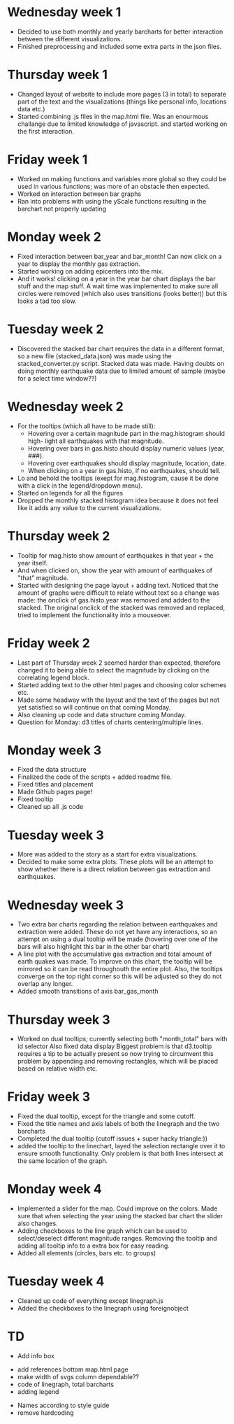 # Wednesday week 1
- Decided to use both monthly and yearly barcharts for better interaction
  between the different visualizations.
- Finished preprocessing and included some extra parts in the json files.
# Thursday week 1
- Changed layout of website to include more pages (3 in total) to separate
  part of the text and the visualizations (things like personal info, locations
    data etc.)
- Started combining .js files in the map.html file. Was an enourmous challange due
  to limited knowledge of javascript. and started working on
  the first interaction.
# Friday week 1
- Worked on making functions and variables more global so they could be used in
  various functions; was more of an obstacle then expected.
- Worked on interaction between bar graphs
- Ran into problems with using the yScale functions resulting in the barchart not
  properly updating
# Monday week 2
- Fixed interaction between bar_year and bar_month! Can now click on a year to display
  the monthly gas extraction.
- Started working on adding epicenters into the mix.
- And it works! clicking on a year in the year bar chart displays the bar stuff
  and the map stuff. A wait time was implemented to make sure all circles were
  removed (which also uses transitions (looks better)) but this looks a tad
  too slow.
# Tuesday week 2
- Discovered the stacked bar chart requires the data in a different format,
  so a new file (stacked_data.json) was made using the stacked_converter.py
  script. Stacked data was made. Having doubts on doing monthly earthquake data
  due to limited amount of sample (maybe for a select time window??)
# Wednesday week 2
- For the tooltips (which all have to be made still):
  - Hovering over a certain magnitude part in the mag.histogram should high-
    light all earthquakes with that magnitude.
  - Hovering over bars in gas.histo should display numeric values (year, ###).
  - Hovering over earthquakes should display magnitude, location, date.
  - When clicking on a year in gas.histo, if no earthquakes, should tell.
- Lo and behold the tooltips (exept for mag.histogram, cause it be done with
  a click in the legend/dropdown menu).
- Started on legends for all the figures
- Dropped the monthly stacked histogram idea because it does not feel like
  it adds any value to the current visualizations.
# Thursday week 2
- Tooltip for mag.histo show amount of earthquakes in that year + the year itself.
- And when clicked on, show the year with amount of earthquakes of "that"
  magnitude.
- Started with designing the page layout + adding text. Noticed that the amount
  of graphs were difficult to relate without text so a change was made:
  the onclick of gas.histo.year was removed and added to the stacked. The
  original onclick of the stacked was removed and replaced, tried to implement
  the functionality into a mouseover.
# Friday week 2
- Last part of Thursday week 2 seemed harder than expected, therefore changed
  it to being able to select the magnitude by clicking on the correlating
  legend block.
- Started adding text to the other html pages and choosing color schemes etc.
- Made some headway with the layout and the text of the pages but not yet
  satisfied so will continue on that coming Monday.
- Also cleaning up code and data structure coming Monday.
- Question for Monday: d3 titles of charts centering/multiple lines.  
# Monday week 3
- Fixed the data structure
- Finalized the code of the scripts + added readme file.
- Fixed titles and placement
- Made Github pages page!
- Fixed tooltip
- Cleaned up all .js code
# Tuesday week 3
- More was added to the story as a start for extra visualizations.
- Decided to make some extra plots. These plots will be an attempt to show
  whether there is a direct relation between gas extraction and earthquakes.
# Wednesday week 3
- Two extra bar charts regarding the relation between earthquakes and extraction
  were added. These do not yet have any interactions, so an attempt on
  using a dual tooltip will be made (hovering over one of the bars will also
    highlight this bar in the other bar chart)
- A line plot with the accumulative gas extraction and total amount of earth
  quakes was made. To improve on this chart, the tooltip will be mirrored so
  it can be read throughouth the entire plot. Also, the tooltips converge
  on the top right corner so this will be adjusted so they do not overlap
  any longer.
- Added smooth transitions of axis bar_gas_month
# Thursday week 3
- Worked on dual tooltips; currently selecting both "month_total" bars with id selector
  Also fixed data display
  Biggest problem is that d3.tooltip requires a tip to be actually present so now trying
  to circumvent this problem by appending and removing rectangles, which will be placed
  based on relative width etc.
# Friday week 3
- Fixed the dual tooltip, except for the triangle and some cutoff.
- Fixed the title names and axis labels of both the linegraph and the two barcharts
- Completed the dual tooltip (cutoff issues + super hacky triangle:))
- added the tooltip to the linechart, layed the selection rectangle
  over it to ensure smooth functionality. Only problem is that both lines
  intersect at the same location of the graph.
# Monday week 4
- Implemented a slider for the map. Could improve on the colors. Made sure
  that when selecting the year using the stacked bar chart the slider also
  changes.
- Adding checkboxes to the line graph which can be used to select/deselect different
  magnitude ranges. Removing the  tooltip and adding all tooltip info to a
  extra box for easy reading.
- Added all elements (circles, bars etc. to groups)
# Tuesday week 4
- Cleaned up code of everything except linegraph.js
- Added the checkboxes to the linegraph using foreignobject


# TD
<!-- - Smooth transitions of axis bar_gas_month -->
<!-- - Match smooth transitions of map titles ?not going to do this. -->
<!-- - Dual tooltip @ "investigating relations" + title names -->
<!-- - Replace tooltip dynamically in line plot -->
<!-- - set axis titles properly -->
<!-- - Add slider for the years and check box -->
- Add info box
<!-- - Color scheme for all svgs -->
<!-- - set tick thing on bottom axis line plot -->
<!-- - Scaling of the map chart so the slider fits underneath = not possible -->
- add references bottom map.html page
- make width of svgs column dependable??
- code of linegraph, total barcharts
- adding legend
<!-- - Add all elements to groups! -->
- Names according to style guide
- remove hardcoding
